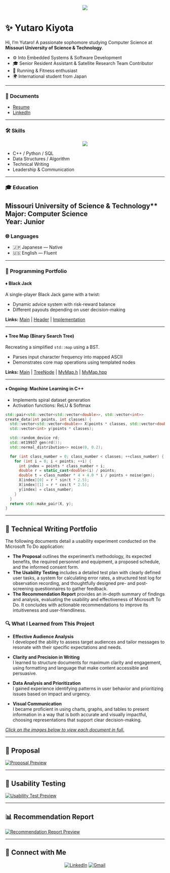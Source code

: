 <!-- HEADER BANNER -->
<p align="center">
  <img 
    src="https://capsule-render.vercel.app/api?type=waving&color=gradient&height=200&section=header&text=Yutaro%20Kiyota&fontSize=40&fontAlignY=40&desc=Embedded%20Systems%20%7C%20Cybersecurity%20%7C%20CS%20Student&descAlignY=60&animation=fadeIn"
    width 100%
/>
</p>

# ✨ **Yutaro Kiyota**

Hi, I’m Yutaro! A passionate sophomore studying Computer Science at **Missouri University of Science & Technology**.
 
- ⚙️ Into Embedded Systems & Software Development  
- 🎓 Senior Resident Assistant & Satellite Research Team Contributor  
- 🏃 Running & Fitness enthusiast
- 🌍 International student from Japan   

---

### 📄 **Documents**
- [Resume](https://github.com/ykydh/Portfolio/blob/main/projects/Resume_.pdf)  
- [LinkedIn](https://www.linkedin.com/in/yutaro-kiyota-0b8ab7307/)

---

### 🛠️ **Skills**
<p align="center">
  <img src="https://skillicons.dev/icons?i=cpp,python,linux,git,vscode,sql" />
</p>

- C++ / Python / SQL  
- Data Structures / Algorithm  
- Technical Writing  
- Leadership & Communication
  
---

### 🎓 **Education**
Missouri University of Science & Technology**  
Major: Computer Science  
Year: Junior
---

### 🌐 **Languages**
- 🇯🇵 Japanese — Native  
- 🇺🇸 English — Fluent

---

### 🚀 **Programming Portfolio**

#### ♦ Black Jack  
A single-player Black Jack game with a twist:  
- Dynamic advice system with risk-reward balance  
- Different payouts depending on user decision-making  

**Links:** [Main](https://github.com/ykydh/Portfolio/blob/main/projects/Codes/Jack.cpp) | [Header](https://github.com/ykydh/Portfolio/blob/main/projects/Codes/Black5.h) | [Implementation](https://github.com/ykydh/Portfolio/blob/main/projects/Codes/Black5.cpp)

---

#### ♦ Tree Map (Binary Search Tree)  
Recreating a simplified `std::map` using a BST.  
- Parses input character frequency into mapped ASCII  
- Demonstrates core map operations using templated nodes  

**Links:** [Main](https://github.com/ykydh/Portfolio/blob/main/projects/Codes/main.cpp) | [TreeNode](https://github.com/ykydh/Portfolio/blob/main/projects/Codes/TreeNode.h) | [MyMap.h](https://github.com/ykydh/Portfolio/blob/main/projects/Codes/MyMap.h) | [MyMap.hpp](https://github.com/ykydh/Portfolio/blob/main/projects/Codes/MyMap.hpp)

---

#### ♦ Ongoing: Machine Learning in C++  
- Implements spiral dataset generation  
- Activation functions: ReLU & Softmax  

```cpp
std::pair<std::vector<std::vector<double>>, std::vector<int>>
create_data(int points, int classes) {
  std::vector<std::vector<double>> X(points * classes, std::vector<double>(2));
  std::vector<int> y(points * classes);

  std::random_device rd;
  std::mt19937 gen(rd());
  std::normal_distribution<> noise(0, 0.2);

  for (int class_number = 0; class_number < classes; ++class_number) {
    for (int i = 0; i < points; ++i) {
      int index = points * class_number + i;
      double r = static_cast<double>(i) / points;
      double t = class_number * 4 + 4.0 * i / points + noise(gen);
      X[index][0] = r * sin(t * 2.5);
      X[index][1] = r * cos(t * 2.5);
      y[index] = class_number;
    }
  }
  return std::make_pair(X, y);
}
```

---
## 📝 **Technical Writing Portfolio**

The following documents detail a usability experiment conducted on the Microsoft To Do application:

- **The Proposal** outlines the experiment’s methodology, its expected benefits, the required personnel and equipment, a proposed schedule, and the informed consent form.
- **The Usability Testing** includes a detailed test plan with clearly defined user tasks, a system for calculating error rates, a structured test log for observation recording, and thoughtfully designed pre- and post-screening questionnaires to gather feedback.
- **The Recommendation Report** provides an in-depth summary of findings and analysis, evaluating the usability and effectiveness of Microsoft To Do. It concludes with actionable recommendations to improve its intuitiveness and user-friendliness.

### 🔍 **What I Learned from This Project**

- **Effective Audience Analysis**  
  I developed the ability to assess target audiences and tailor messages to resonate with their specific expectations and needs.

- **Clarity and Precision in Writing**  
  I learned to structure documents for maximum clarity and engagement, using formatting and language that make content accessible and persuasive.

- **Data Analysis and Prioritization**  
  I gained experience identifying patterns in user behavior and prioritizing issues based on impact and urgency.

- **Visual Communication**  
  I became proficient in using charts, graphs, and tables to present information in a way that is both accurate and visually impactful, choosing representations that support clear decision-making.

<ins>*Click on the images below to view each document in full.*</ins>

---

## 📄 **Proposal**
[![Proposal Preview](https://github.com/ykydh/Portfolio/blob/main/projects/displays/Proposal/Proposal-2.png)](https://github.com/ykydh/Portfolio/blob/main/projects/Proposal.pdf)

---

## 🧪 **Usability Testing**
[![Usability Test Preview](https://github.com/ykydh/Portfolio/blob/main/projects/displays/Usability%20Test/Usability%20Test-01.png)](https://github.com/ykydh/Portfolio/blob/main/projects/Usability%20Test.pdf)

---

## 📊 **Recommendation Report**
[![Recommendation Report Preview](https://github.com/ykydh/Portfolio/blob/main/projects/displays/Recommendation/Recommendation-02.png)](https://github.com/ykydh/Portfolio/blob/main/projects/Recommendation.pdf)

---

## 🤝 Connect with Me

<p align="center">
  <a href="https://www.linkedin.com/in/ykydh-0b8ab7307/" target="blank"><img align="center" src="https://img.shields.io/badge/LinkedIn-0077B5?style=flat&logo=linkedin&logoColor=white" alt="LinkedIn" /></a>
  <a href="mailto:ykydh@umsystem.edu"><img align="center" src="https://img.shields.io/badge/Gmail-D14836?style=flat&logo=gmail&logoColor=white" alt="Gmail" /></a>
</p>
